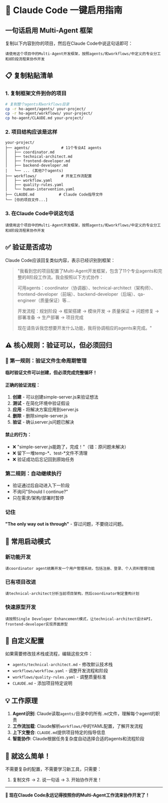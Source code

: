 # 🚀 Claude Code 一键启用指南

## 一句话启用 Multi-Agent 框架

复制以下内容到你的项目，然后在Claude Code中说这句话即可：

```
请使用这个项目中的Multi-Agent开发框架，按照agents/和workflows/中定义的专业分工和8阶段流程来协作开发
```

## 📋 复制粘贴清单

### 1. 复制框架文件到你的项目

```bash
# 复制整个agents和workflows目录
cp -r ho-agent/agents/ your-project/
cp -r ho-agent/workflows/ your-project/
cp ho-agent/CLAUDE.md your-project/
```

### 2. 项目结构应该是这样
```
your-project/
├── agents/              # 11个专业AI agents
│   ├── coordinator.md
│   ├── technical-architect.md  
│   ├── frontend-developer.md
│   ├── backend-developer.md
│   └── ... (其他7个agents)
├── workflows/           # 开发工作流配置
│   ├── workflow.yaml
│   ├── quality-rules.yaml
│   └── human-intervention.yaml
├── CLAUDE.md           # Claude Code指导文件
└── [你的项目文件...]
```

### 3. 在Claude Code中说这句话
```
请使用这个项目中的Multi-Agent开发框架，按照agents/和workflows/中定义的专业分工和8阶段流程来协作开发
```

## ✅ 验证是否成功

Claude Code应该回复类似内容，表示已经识别到框架：

> "我看到您的项目配置了Multi-Agent开发框架，包含了11个专业agents和完整的8阶段工作流。我会按照以下方式协作：
> 
> 可用agents：coordinator（协调器）、technical-architect（架构师）、frontend-developer（前端）、backend-developer（后端）、qa-engineer（质量保证）等...
> 
> 开发流程：规划阶段 → 框架搭建 → 模块开发 → 质量保证 → 问题修复 → 部署准备 → 生产部署 → 项目完成
> 
> 现在请告诉我您想要开发什么功能，我将协调相应的agents来完成。"

## ⚠️ 核心规则：验证可以，但必须回归

### 🔴 第一规则：验证文件生命周期管理
**临时验证文件可以创建，但必须完成完整循环！**

#### 正确的验证流程：
1. **创建** - 可以创建simple-server.js来验证想法
2. **测试** - 在简化环境中验证假设
3. **应用** - 将解决方案应用到server.js
4. **删除** - 删除simple-server.js
5. **验证** - 确认server.js问题已解决

#### 禁止的行为：
- ❌ "simple-server.js能跑了，完成！"（错：原问题未解决）
- ❌ 留下一堆temp-*、test-*文件不清理
- ❌ 验证成功后忘记回到原始任务

### 第二规则：自动继续执行
- 验证通过后自动进入下一阶段
- 不询问"Should I continue?"
- 只在需求/架构/部署时暂停

### 记住
**"The only way out is through"** - 穿过问题，不要绕过问题。

## 🎯 常用启动模式

### 新功能开发
```
请coordinator agent统筹开发一个用户管理系统，包括注册、登录、个人资料管理功能
```

### 已有项目改进
```
请technical-architect分析当前项目架构，然后coordinator制定重构计划
```

### 快速原型开发
```
请按照Single Developer Enhancement模式，让technical-architect设计API，frontend-developer实现界面原型
```

## 🔧 自定义配置

如果需要修改技术栈或流程，编辑这些文件：

- `agents/technical-architect.md` - 修改默认技术栈
- `workflows/workflow.yaml` - 调整开发流程和阶段
- `workflows/quality-rules.yaml` - 调整质量标准
- `CLAUDE.md` - 添加项目特定说明

## 💡 工作原理

1. **Agent识别**: Claude读取`agents/`目录中的所有`.md`文件，理解每个agent的职责
2. **工作流加载**: Claude解析`workflows/`中的YAML配置，了解开发流程
3. **上下文整合**: `CLAUDE.md`提供项目特定的指导信息
4. **智能协作**: Claude根据任务复杂度自动选择合适的agents和流程阶段

## 🎉 就这么简单！

不需要复杂的配置，不需要学习新工具，只需要：
1. 复制文件 → 2. 说一句话 → 3. 开始协作开发！

---

**💫 现在Claude Code永远记得按照你的Multi-Agent工作流来协作开发了！**